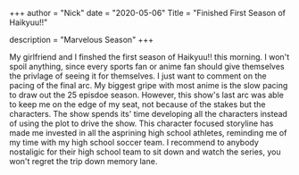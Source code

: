 +++ 
author = "Nick" 
date = "2020-05-06"
Title = "Finished First Season of Haikyuu!!"

description = "Marvelous Season" 
+++

My girlfriend and I finshed the first season of Haikyuu!! this morning. I won't spoil anything, since every
sports fan or anime fan should give themselves the privlage of seeing it for themselves. I just want to comment
on the pacing of the final arc. My biggest gripe with most anime is the slow pacing to draw out the 25 episdoe 
season. However, this show's last arc was able to keep me on the edge of my seat, not because of the stakes but 
the characters. The show spends its' time developing all the characters instead of using the plot to drive the show. This character focused storyline has made me invested in all the asprining high school athletes, reminding
me of my time with my high school soccer team. I recommend to anybody nostaligic for their high school team to sit 
down and watch the series, you won't regret the trip down memory lane.


